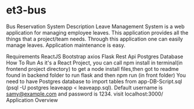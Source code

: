 # et3-bus
 Bus Reservation System
Description
Leave Management System is a web application for managing employee leaves. This application provides all the things that a project/team needs. Through this application one can easily manage leaves. Application maintenance is easy.

Requirements
ReactJS
Bootstrap
axios
Flask Rest Api
Postgres Database
How To Run
As it's a React Project, you can call npm install in terminal(in frontend project directory) to get a node install files,then got to readme found in backend
folder to run flask and then npm run (in front folder)
You need to have Postgres database to import tables from app-DB-Script.sql (psql -U postgres leaveapp < leaveapp.sql).
Default username is samy@example.com and password is 1234.
visit localhost:3000/
Application Overview
